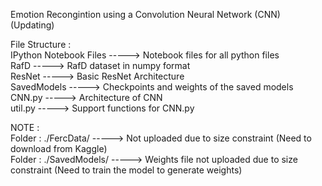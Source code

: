 Emotion Recongintion using a Convolution Neural Network (CNN) (Updating)

File Structure :  <br />
IPython Notebook Files	-----> Notebook files for all python files <br />
RafD                    -----> RafD dataset in numpy format <br />
ResNet	                -----> Basic ResNet Architecture <br />
SavedModels             -----> Checkpoints and weights of the saved models <br />
CNN.py                  -----> Architecture of CNN <br />
util.py                 -----> Support functions for CNN.py <br />

NOTE : <br />
Folder : ./FercData/    -----> Not uploaded due to size constraint (Need to download from Kaggle) <br />
Folder : ./SavedModels/ -----> Weights file not uploaded due to size constraint (Need to train the model to generate weights) <br />

